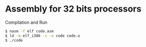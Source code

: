 # Assembly for 32 bits processors

Compilation and Run
```bash
$ nasm -f elf code.asm
$ ld -m elf_i386 -s -o code code.o
$ ./code
```